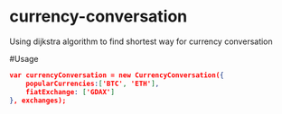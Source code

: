 # currency-conversation
Using dijkstra algorithm to find shortest way for currency conversation


#Usage

```json
var currencyConversation = new CurrencyConversation({
    popularCurrencies:['BTC', 'ETH'],
    fiatExchange: ['GDAX']
}, exchanges);
```

